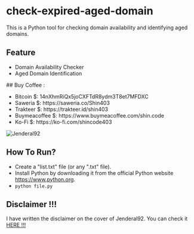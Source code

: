 # check-expired-aged-domain

This is a Python tool for checking domain availability and identifying aged domains.

## Feature 
<ul dir="auto">
<li>Domain Availability Checker</li>
<li>Aged Domain Identification</li>
</ul>
## Buy Coffee :
<ul dir="auto">
<li>Bitcoin $: 14nXhmRiQx5joCXFTdR8ydm3T8et7MFDXC</li>
<li>Saweria $: https://saweria.co/Shin403</li>
<li>Trakteer $: https://trakteer.id/shin403</li>
<li>Buymeacoffee $: https://www.buymeacoffee.com/shin.code</li>
<li>Ko-Fi $: https://ko-fi.com/shincode403</li>
</ul>

![Jenderal92](https://github.com/user-attachments/assets/0863a38c-f068-4cec-bd7d-8a8728d5df1b)

## How To Run?
<ul dir="auto">
<li>Create a "list.txt" file (or any ".txt" file).</li>
<li>Install Python by downloading it from the official Python website <a href="https://www.python.org">https://www.python.org</a>.</li>
<li><code>python file.py</code></li>
</ul>

## Disclaimer !!!

<p>I have written the disclaimer on the cover of Jenderal92. You can check it <a href="https://github.com/Jenderal92">HERE !!!</a></p>


